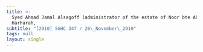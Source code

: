 ```yaml
---
title: >-
  Syed Ahmad Jamal Alsagoff (administrator of the estate of Noor bte Abdulgader
  Harharah,
subtitle: "[2010] SGHC 347 / 26\_November\_2010"
tags: null
layout: single
---
```


